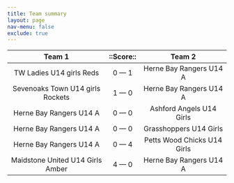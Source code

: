 ```yaml
---
title: Team summary
layout: page
nav-menu: false
exclude: true
---
```




|              Team 1              |  ::Score::  |           Team 2            |
|:--------------------------------:|:-----------:|:---------------------------:|
|     TW Ladies U14 girls Reds     | 0 &mdash; 1 |   Herne Bay Rangers U14 A   |
| Sevenoaks Town U14 girls Rockets | 1 &mdash; 0 |   Herne Bay Rangers U14 A   |
|     Herne Bay Rangers U14 A      | 0 &mdash; 0 |  Ashford Angels U14 Girls   |
|     Herne Bay Rangers U14 A      | 0 &mdash; 0 |   Grasshoppers U14 Girls    |
|     Herne Bay Rangers U14 A      | 0 &mdash; 4 | Petts Wood Chicks U14 Girls |
| Maidstone United U14 Girls Amber | 4 &mdash; 0 |   Herne Bay Rangers U14 A   |

 <br /><br /><br />